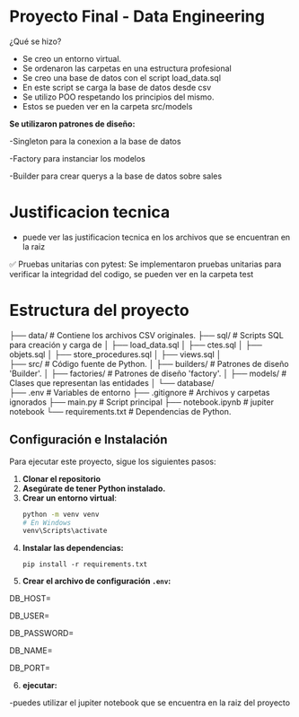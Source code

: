 
# Proyecto Final - Data Engineering


¿Qué se hizo?

- Se creo un entorno virtual.
- Se ordenaron las carpetas en una estructura profesional
- Se creo una base de datos con el script load_data.sql
- En este script se carga la base de datos desde csv
- Se utilizo POO respetando los principios del mismo.
- Estos se pueden ver en la carpeta src/models

**Se utilizaron patrones de diseño:**

-Singleton para la conexion a la base de datos

-Factory para instanciar los modelos

-Builder para crear querys a la base de datos sobre sales

# Justificacion tecnica

- puede ver las justificacion tecnica en los archivos que se encuentran en la raiz

✅ Pruebas unitarias con pytest:
Se implementaron pruebas unitarias para verificar la integridad del codigo, se pueden ver en la carpeta test

# Estructura del proyecto

├── data/                 # Contiene los archivos CSV originales.
├── sql/                  # Scripts SQL para creación y carga de 
│   ├── load_data.sql
│   ├── ctes.sql
│   ├── objets.sql
│   ├── store_procedures.sql
│   ├── views.sql
│   
├── src/                  # Código fuente de Python.
│   ├── builders/         # Patrones de diseño 'Builder'.
│   ├── factories/         # Patrones de diseño 'factory'.
│   ├── models/           # Clases que representan las entidades 
│   └── database/         
├── .env                  # Variables de entorno 
├── .gitignore            # Archivos y carpetas ignorados 
├── main.py               # Script principal 
├── notebook.ipynb        # jupiter notebook
└── requirements.txt      # Dependencias de Python.

##  Configuración e Instalación

Para ejecutar este proyecto, sigue los siguientes pasos:

1.  **Clonar el repositorio**
2.  **Asegúrate de tener Python instalado.**
3.  **Crear un entorno virtual**:
    ```bash
    python -m venv venv
    # En Windows
    venv\Scripts\activate

    ```
4.  **Instalar las dependencias:**
    ```
    pip install -r requirements.txt
    ```
5.  **Crear el archivo de configuración `.env`:**

DB_HOST=

DB_USER=

DB_PASSWORD=

DB_NAME=

DB_PORT=


6.  **ejecutar:**

-puedes utilizar el jupiter notebook que se encuentra en la raiz del proyecto


